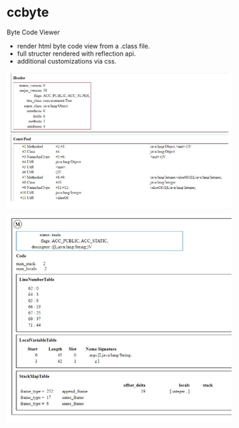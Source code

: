 # ccbyte
Byte Code Viewer

- render html byte code view from a .class file.
- full structer rendered with reflection api.
- additional customizations via css.

![header and const pool](assets/ccbyte_1.jpg)

![method info ](assets/ccbyte_2.jpg)
